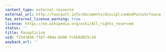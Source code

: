 ```yaml
---
content_type: external-resource
external_url: http://foucault.info/documents/disciplineAndPunish/foucault.disciplineAndPunish.panOpticism.html
has_external_license_warning: true
license: https://en.wikipedia.org/wiki/All_rights_reserved
status: ''
title: Panopticism
uid: f2543846-f107-48da-bd96-7cbb8d025c2d
wayback_url: ''
---
```

